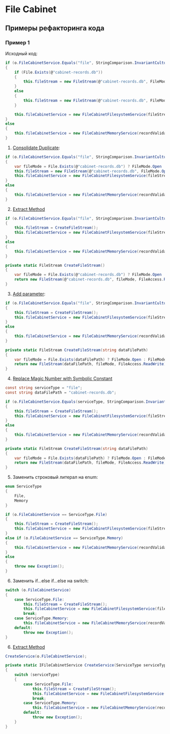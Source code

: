 # File Cabinet

## Примеры рефакторинга кода

### Пример 1

Исходный код:

```cs
if (o.FileCabinetService.Equals("file", StringComparison.InvariantCultureIgnoreCase))
{
	if (File.Exists(@"cabinet-records.db"))
	{
		this.fileStream = new FileStream(@"cabinet-records.db", FileMode.Open, FileAccess.ReadWrite);
	}
	else
	{
		this.fileStream = new FileStream(@"cabinet-records.db", FileMode.Create, FileAccess.ReadWrite);
	}

	this.fileCabinetService = new FileCabinetFilesystemService(fileStream);
}
else
{
	this.fileCabinetService = new FileCabinetMemoryService(recordValidator);
}
```

1. [Consolidate Duplicate](https://refactoring.guru/ru/consolidate-duplicate-conditional-fragments):

```cs
if (o.FileCabinetService.Equals("file", StringComparison.InvariantCultureIgnoreCase))
{
	var fileMode = File.Exists(@"cabinet-records.db") ? FileMode.Open : FileMode.Create;
	this.fileStream = new FileStream(@"cabinet-records.db", FileMode.Open, FileAccess.ReadWrite);
	this.fileCabinetService = new FileCabinetFilesystemService(fileStream);
}
else
{
	this.fileCabinetService = new FileCabinetMemoryService(recordValidator);
}
```

2. [Extract Method](https://refactoring.guru/ru/extract-method)

```cs
if (o.FileCabinetService.Equals("file", StringComparison.InvariantCultureIgnoreCase))
{
	this.fileStream = CreateFileStream();
	this.fileCabinetService = new FileCabinetFilesystemService(fileStream);
}
else
{
	this.fileCabinetService = new FileCabinetMemoryService(recordValidator);
}

private static FileStream CreateFileStream()
{
	var fileMode = File.Exists(@"cabinet-records.db") ? FileMode.Open : FileMode.Create;
	return new FileStream(@"cabinet-records.db", fileMode, FileAccess.ReadWrite);
}
```

3. [Add parameter](https://refactoring.guru/ru/add-parameter):

```cs
if (o.FileCabinetService.Equals("file", StringComparison.InvariantCultureIgnoreCase))
{
	this.fileStream = CreateFileStream();
	this.fileCabinetService = new FileCabinetFilesystemService(fileStream, @"cabinet-records.db");
}
else
{
	this.fileCabinetService = new FileCabinetMemoryService(recordValidator);
}

private static FileStream CreateFileStream(string dataFilePath)
{
	var fileMode = File.Exists(dataFilePath) ? FileMode.Open : FileMode.Create;
	return new FileStream(dataFilePath, fileMode, FileAccess.ReadWrite);
}
```

4. [Replace Magic Number with Symbolic Constant](https://refactoring.guru/ru/replace-magic-number-with-symbolic-constant)

```cs
const string serviceType = "file";
const string dataFilePath = "cabinet-records.db";

if (o.FileCabinetService.Equals(serviceType, StringComparison.InvariantCultureIgnoreCase))
{
	this.fileStream = CreateFileStream();
	this.fileCabinetService = new FileCabinetFilesystemService(fileStream, dataFilePath);
}
else
{
	this.fileCabinetService = new FileCabinetMemoryService(recordValidator);
}

private static FileStream CreateFileStream(string dataFilePath)
{
	var fileMode = File.Exists(dataFilePath) ? FileMode.Open : FileMode.Create;
	return new FileStream(dataFilePath, fileMode, FileAccess.ReadWrite);
}
```

5. Заменить строковый литерал на enum:

```cs
enum ServiceType
{
	File,
	Memory
}

if (o.FileCabinetService == ServiceType.File)
{
	this.fileStream = CreateFileStream();
	this.fileCabinetService = new FileCabinetFilesystemService(fileStream, dataFilePath);
}
else if (o.FileCabinetService == ServiceType.Memory)
{
	this.fileCabinetService = new FileCabinetMemoryService(recordValidator);
}
else
{
	throw new Exception();
}
```

6. Заменить if...else if...else на switch:

```cs
switch (o.FileCabinetService)
{
	case ServiceType.File:
		this.fileStream = CreateFileStream();
		this.fileCabinetService = new FileCabinetFilesystemService(fileStream, dataFilePath);
		break;
	case ServiceType.Memory:
		this.fileCabinetService = new FileCabinetMemoryService(recordValidator);
	default:
		throw new Exception();
}
```

6. [Extract Method](https://refactoring.guru/ru/extract-method)

```cs
CreateService(o.FileCabinetService);

private static IFileCabinetService CreateService(ServiceType serviceType)
{
	switch (serviceType)
	{
		case ServiceType.File:
			this.fileStream = CreateFileStream();
			this.fileCabinetService = new FileCabinetFilesystemService(fileStream, dataFilePath);
			break;
		case ServiceType.Memory:
			this.fileCabinetService = new FileCabinetMemoryService(recordValidator);
		default:
			throw new Exception();
	}
}
```